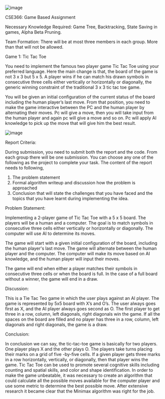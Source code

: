 ![image](https://github.com/Farhad0111/CSE-366-AI-TicTacTeo5x5/assets/109299643/b697590f-3247-4d35-aa05-a579fad63337)

CSE366: Game Based Assignment


Necessary Knowledge Required: Game Tree, Backtracking, State Saving in games, Alpha Beta Pruning. 


Team Formation: There will be at most three members in each group. More than that will not be allowed. 


Game 1: Tic Tac Toe 


  You need to implement the famous two player game Tic Tac Toe using your preferred language. Here the main change is that, the board of the game is not 3 x 3 but 5 x 5. A player wins if he can match his drawn symbols in consecutive three cells either vertically or horizontally or diagonally, the generic winning constraint of the traditional 3 x 3 tic tac toe game. 

  You will be given an initial configuration of the current status of the board including the human player’s last move. From that position, you need to make the game interactive between the PC and the human player by alternating their moves. Pc will give a move, then you will take input from the human player and again pc will give a move and so on. Pc will apply AI knowledge to pick up the move that will give him the best result.


![image](https://github.com/Farhad0111/CSE-366-AI-TicTacTeo5x5/assets/109299643/310ce73a-cd53-4127-b7d0-aca475076afc)


Report Criteria:


  During submission, you need to submit both the report and the code. From each group there will be one 
submission. You can choose any one of the following as the project to complete your task. The content of 
the report needs to following, 
  1. The problem statement 
  2. Formal algorithm writeup and discussion how the problem is approached 
  3. Conclusion that will state the challenges that you have faced and the topics that you have learnt 
  during implementing the idea. 



Problem Statement: 

  Implementing a 2-player game of Tic Tac Toe with a 5 x 5 board. The players will be a human and a computer. The goal is to match symbols in consecutive three cells either vertically or horizontally or diagonally. The computer will use AI to determine its moves.

  The game will start with a given initial configuration of the board, including the human player's last move. The game will alternate between the human player and the computer. The computer will make its move based on AI knowledge, and the human player will input their moves.

 The game will end when either a player matches their symbols in consecutive three cells or when the board is full. In the case of a full board without a winner, the game will end in a draw.

Discussion:

  This is a Tie Tac Teo game in which the user plays against an AI player. The game is represented by 5x5 board with X’s and O’s. The user always goes first as X, and the AI player always goes second as O. The first player to get three in a row, column, left diagonals, right diagonals win the game. If all the spaces on the board are filled and no player has three in a row, column, left diagonals and right diagonals, the game is a draw.

Conclusion:

  In conclusion we can say, the tic-tac-toe game is basically for two players. One player plays X and the other plays O. The players take turns placing their marks on a grid of five -by-five cells. If a given player gets three marks in a row horizontally, vertically, or diagonally, then that player wins the game. Tic Tac Toe can be used to promote several cognitive skills including counting and spatial skills, and color and shape identification. In order to make the game unbeatable, it was necessary to create an algorithm that could calculate all the possible moves available for the computer player and use some metric to determine the best possible move. After extensive research it became clear that the Minimax algorithm was right for the job.
